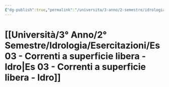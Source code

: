 ```yaml
---
{"dg-publish":true,"permalink":"/universita/3-anno/2-semestre/idrologia/esercitazioni/es-03-correnti-a-superficie-libera-idro/"}
---
```



# [[Università/3° Anno/2° Semestre/Idrologia/Esercitazioni/Es 03 - Correnti a superficie libera - Idro\|Es 03 - Correnti a superficie libera - Idro]]
